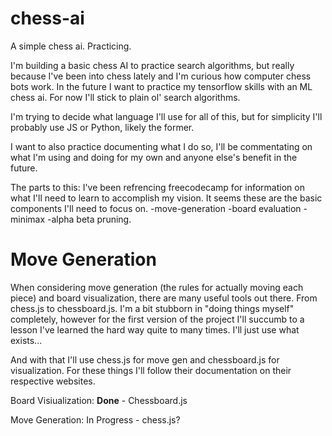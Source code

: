 # chess-ai
A simple chess ai. Practicing.

I'm building a basic chess AI to practice search algorithms, but really because I've been into chess lately and I'm curious how computer chess bots work. In the future I want to practice my tensorflow skills with an ML chess ai. For now I'll stick to plain ol' search algorithms. 


I'm trying to decide what language I'll use for all of this, but for simplicity I'll probably use JS or Python, likely the former.

I want to also practice documenting what I do so, I'll be commentating on what I'm using and doing for my own and anyone else's benefit in the future.

The parts to this:
I've been refrencing freecodecamp for information on what I'll need to learn to accomplish my vision. 
It seems these are the basic components I'll need to focus on.
-move-generation
-board evaluation
-minimax
-alpha beta pruning.

# Move Generation
When considering move generation (the rules for actually moving each piece) and board visualization, there are many useful tools out there. From chess.js to chessboard.js. I'm a bit stubborn in "doing things myself" completely, however for the first version of the project I'll succumb to a lesson I've learned the hard way quite to many times. I'll just use what exists...

And with that I'll use chess.js for move gen and chessboard.js for visualization.
For these things I'll follow their documentation on their respective websites. 

Board Visiualization: **Done** - Chessboard.js

Move Generation: In Progress - chess.js?

